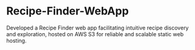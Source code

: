 # Recipe-Finder-WebApp
Developed a Recipe Finder web app facilitating intuitive recipe discovery and exploration, hosted on AWS S3 for reliable and scalable static web hosting.
